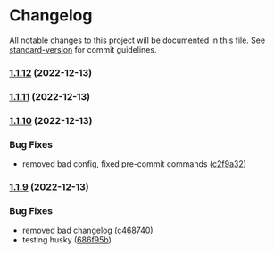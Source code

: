 # Changelog

All notable changes to this project will be documented in this file. See [standard-version](https://github.com/conventional-changelog/standard-version) for commit guidelines.

### [1.1.12](https://github.com/Espruino-Tooling/espruino-tools/compare/v1.1.11...v1.1.12) (2022-12-13)

### [1.1.11](https://github.com/Espruino-Tooling/espruino-tools/compare/v1.1.10...v1.1.11) (2022-12-13)

### [1.1.10](https://github.com/Espruino-Tooling/espruino-tools/compare/v1.1.9...v1.1.10) (2022-12-13)


### Bug Fixes

* removed bad config, fixed pre-commit commands ([c2f9a32](https://github.com/Espruino-Tooling/espruino-tools/commit/c2f9a32d3e0902a3995eab556de5b5fa7d7ab321))

### [1.1.9](https://github.com/Espruino-Tooling/espruino-tools/compare/v1.1.231...v1.1.9) (2022-12-13)


### Bug Fixes

* removed bad changelog ([c468740](https://github.com/Espruino-Tooling/espruino-tools/commit/c46874034296c092ffdce6781c7002fd3e7740bb))
* testing husky ([686f95b](https://github.com/Espruino-Tooling/espruino-tools/commit/686f95b2367eb95ec3d397c521dd237f4f6a65d1))
